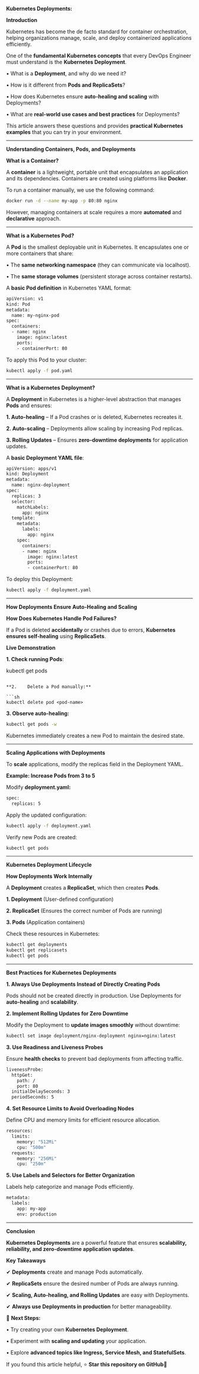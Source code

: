 **Kubernetes Deployments:**

**Introduction**

Kubernetes has become the de facto standard for container orchestration, helping organizations manage, scale, and deploy containerized applications efficiently.

One of the **fundamental Kubernetes concepts** that every DevOps Engineer must understand is the **Kubernetes Deployment**.

•	What is a **Deployment**, and why do we need it?

•	How is it different from **Pods and ReplicaSets**?

•	How does Kubernetes ensure **auto-healing and scaling** with Deployments?

•	What are **real-world use cases and best practices** for Deployments?

This article answers these questions and provides **practical Kubernetes examples** that you can try in your environment.

---

**Understanding Containers, Pods, and Deployments**

**What is a Container?**

A **container** is a lightweight, portable unit that encapsulates an application and its dependencies. Containers are created using platforms like **Docker**.

To run a container manually, we use the following command:

```sh
docker run -d --name my-app -p 80:80 nginx
```

However, managing containers at scale requires a more **automated** and **declarative** approach.

---

**What is a Kubernetes Pod?**

A **Pod** is the smallest deployable unit in Kubernetes. It encapsulates one or more containers that share:

•	The **same networking namespace** (they can communicate via localhost).

•	The **same storage volumes** (persistent storage across container restarts).

A **basic Pod definition** in Kubernetes YAML format:

```sh
apiVersion: v1
kind: Pod
metadata:
  name: my-nginx-pod
spec:
  containers:
  - name: nginx
    image: nginx:latest
    ports:
    - containerPort: 80
```

To apply this Pod to your cluster:

```sh
kubectl apply -f pod.yaml
```

---

**What is a Kubernetes Deployment?**

A **Deployment** in Kubernetes is a higher-level abstraction that manages **Pods** and ensures:

**1.	Auto-healing** – If a Pod crashes or is deleted, Kubernetes recreates it.

**2.	Auto-scaling** – Deployments allow scaling by increasing Pod replicas.

**3.	Rolling Updates** – Ensures **zero-downtime deployments** for application updates.

A **basic Deployment YAML file**:

```sh
apiVersion: apps/v1
kind: Deployment
metadata:
  name: nginx-deployment
spec:
  replicas: 3
  selector:
    matchLabels:
      app: nginx
  template:
    metadata:
      labels:
        app: nginx
    spec:
      containers:
      - name: nginx
        image: nginx:latest
        ports:
        - containerPort: 80
```

To deploy this Deployment:

```sh
kubectl apply -f deployment.yaml
```

---

**How Deployments Ensure Auto-Healing and Scaling**

**How Does Kubernetes Handle Pod Failures?**

If a Pod is deleted **accidentally** or crashes due to errors, **Kubernetes ensures self-healing** using **ReplicaSets**.

**Live Demonstration**

**1.	Check running Pods**:


kubectl get pods
```

**2.	Delete a Pod manually:**

```sh
kubectl delete pod <pod-name>
```

**3.	Observe auto-healing:**

```sh
kubectl get pods -w
```

Kubernetes immediately creates a new Pod to maintain the desired state.

---

**Scaling Applications with Deployments**

To **scale** applications, modify the replicas field in the Deployment YAML.

**Example: Increase Pods from 3 to 5**

Modify **deployment.yaml:**

```sh
spec:
  replicas: 5
```

Apply the updated configuration:

```sh
kubectl apply -f deployment.yaml
```

Verify new Pods are created:

```sh
kubectl get pods
```

---

**Kubernetes Deployment Lifecycle**

**How Deployments Work Internally**

A **Deployment** creates a **ReplicaSet**, which then creates **Pods**.

**1.	Deployment** (User-defined configuration)

**2.	ReplicaSet** (Ensures the correct number of Pods are running)

**3.	Pods** (Application containers)

Check these resources in Kubernetes:

```sh
kubectl get deployments
kubectl get replicasets
kubectl get pods
```

---

**Best Practices for Kubernetes Deployments**

**1. Always Use Deployments Instead of Directly Creating Pods**

Pods should not be created directly in production. Use Deployments for **auto-healing** and **scalability**.

**2. Implement Rolling Updates for Zero Downtime**

Modify the Deployment to **update images smoothly** without downtime:

```sh
kubectl set image deployment/nginx-deployment nginx=nginx:latest
```

**3. Use Readiness and Liveness Probes**

Ensure **health checks** to prevent bad deployments from affecting traffic.

```sh
livenessProbe:
  httpGet:
    path: /
    port: 80
  initialDelaySeconds: 3
  periodSeconds: 5
```

**4. Set Resource Limits to Avoid Overloading Nodes**

Define CPU and memory limits for efficient resource allocation.

```sh
resources:
  limits:
    memory: "512Mi"
    cpu: "500m"
  requests:
    memory: "256Mi"
    cpu: "250m"
```

**5. Use Labels and Selectors for Better Organization**

Labels help categorize and manage Pods efficiently.

```sh
metadata:
  labels:
    app: my-app
    env: production
```

---

**Conclusion**

**Kubernetes Deployments** are a powerful feature that ensures **scalability, reliability, and zero-downtime application updates**.

**Key Takeaways**

✔ **Deployments** create and manage Pods automatically.

✔ **ReplicaSets** ensure the desired number of Pods are always running.

✔ **Scaling, Auto-healing, and Rolling Updates** are easy with Deployments.

✔ **Always use Deployments in production** for better manageability.

🚀 **Next Steps:**

•	Try creating your own **Kubernetes Deployment**.

•	Experiment with **scaling and updating** your application.

•	Explore **advanced topics like Ingress, Service Mesh, and StatefulSets**.

If you found this article helpful, ⭐ **Star this repository on GitHub**🚀
